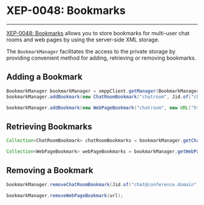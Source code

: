 # XEP-0048: Bookmarks
---

[XEP-0048: Bookmarks][Bookmarks] allows you to store bookmarks for multi-user chat rooms and web pages by using the server-side XML storage.

The `BookmarkManager` facilitates the access to the private storage by providing convenient method for adding, retrieving or removing bookmarks.

## Adding a Bookmark

```java
BookmarkManager bookmarkManager = xmppClient.getManager(BookmarkManager.class);
bookmarkManager.addBookmark(new ChatRoomBookmark("chatroom", Jid.of("chat@conference.domain")));
```

```java
bookmarkManager.addBookmark(new WebPageBookmark("chatroom", new URL("http://www.xmpp.org")));
```

## Retrieving Bookmarks

```java
Collection<ChatRoomBookmark> chatRoomBookmarks = bookmarkManager.getChatRoomBookmarks().getResult();
```

```java
Collection<WebPageBookmark> webPageBookmarks = bookmarkManager.getWebPageBookmarks().getResult();
```

## Removing a Bookmark

```java
bookmarkManager.removeChatRoomBookmark(Jid.of("chat@conference.domain"));
```

```java
bookmarkManager.removeWebPageBookmark(url);
```


[Bookmarks]: http://xmpp.org/extensions/xep-0048.html "XEP-0048: Bookmarks"
